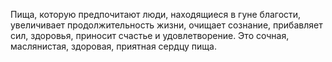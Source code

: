 Пища, которую предпочитают люди, находящиеся в гуне благости, увеличивает продолжительность жизни, очищает сознание, прибавляет сил, здоровья, приносит счастье и удовлетворение. Это сочная, маслянистая, здоровая, приятная сердцу пища.